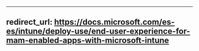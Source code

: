 ---
redirect_url: https://docs.microsoft.com/es-es/intune/deploy-use/end-user-experience-for-mam-enabled-apps-with-microsoft-intune
-----


<!--HONumber=Oct16_HO3-->


